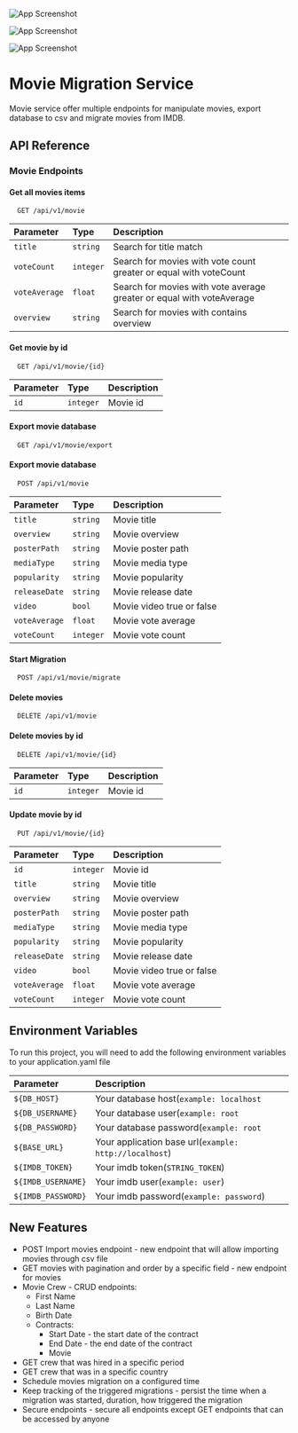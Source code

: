 ![App Screenshot](https://img.shields.io/badge/Java-ED8B00?style=for-the-badge&logo=java&logoColor=white)

![App Screenshot](https://img.shields.io/badge/Spring-6DB33F?style=for-the-badge&logo=spring&logoColor=white)

![App Screenshot](https://img.shields.io/badge/Hibernate-59666C?style=for-the-badge&logo=Hibernate&logoColor=white)

# Movie Migration Service

Movie service offer multiple endpoints for manipulate movies, export database to csv and migrate movies from IMDB.

## API Reference

### Movie Endpoints

#### Get all movies items

```http
  GET /api/v1/movie
```

| Parameter     | Type      | Description                                                           |
|:--------------|:----------|:----------------------------------------------------------------------|
| `title`       | `string`  | Search for title match                                                |
| `voteCount`   | `integer` | Search for movies with vote count greater or equal with voteCount     |
| `voteAverage` | `float`   | Search for movies with vote average greater or equal with voteAverage |
| `overview`    | `string`  | Search for movies with contains overview                              |

#### Get movie by id

```http
  GET /api/v1/movie/{id}
```

| Parameter     | Type      | Description                                                           |
|:--------------|:----------|:----------------------------------------------------------------------|
| `id`          | `integer` | Movie id                                                              |

#### Export movie database

```http
  GET /api/v1/movie/export
```

#### Export movie database

```http
  POST /api/v1/movie
```

| Parameter     | Type      | Description               |
|:--------------|:----------|:--------------------------|
| `title`       | `string`  | Movie title               |
| `overview`    | `string`  | Movie overview            |
| `posterPath`  | `string`  | Movie poster path         |
| `mediaType`   | `string`  | Movie media type          |
| `popularity`  | `string`  | Movie popularity          |
| `releaseDate` | `string`  | Movie release date        |
| `video`       | `bool`    | Movie video true or false |
| `voteAverage` | `float`   | Movie vote average        |
| `voteCount`   | `integer` | Movie vote count          |

#### Start Migration

```http
  POST /api/v1/movie/migrate
```

#### Delete movies

```http
  DELETE /api/v1/movie
```

#### Delete movies by id

```http
  DELETE /api/v1/movie/{id}
```

| Parameter     | Type      | Description               |
|:--------------|:----------|:--------------------------|
| `id`          | `integer` | Movie id                  |

#### Update movie by id

```http
  PUT /api/v1/movie/{id}
```

| Parameter     | Type      | Description               |
|:--------------|:----------|:--------------------------|
| `id`          | `integer` | Movie id                  |
| `title`       | `string`  | Movie title               |
| `overview`    | `string`  | Movie overview            |
| `posterPath`  | `string`  | Movie poster path         |
| `mediaType`   | `string`  | Movie media type          |
| `popularity`  | `string`  | Movie popularity          |
| `releaseDate` | `string`  | Movie release date        |
| `video`       | `bool`    | Movie video true or false |
| `voteAverage` | `float`   | Movie vote average        |
| `voteCount`   | `integer` | Movie vote count          |

## Environment Variables

To run this project, you will need to add the following environment variables to your application.yaml file

| Parameter        | Description                                            |
|:-----------------|:-------------------------------------------------------|
| `${DB_HOST}`     | Your database host(`example: localhost`                |
| `${DB_USERNAME}` | Your database user(`example: root`                     |
| `${DB_PASSWORD}` | Your database password(`example: root`                 |
| `${BASE_URL}`    | Your application base url(`example: http://localhost`) |
| `${IMDB_TOKEN}`        | Your imdb token(`STRING_TOKEN`)                        |
| `${IMDB_USERNAME}`    | Your imdb user(`example: user`)                        |
| `${IMDB_PASSWORD}`    | Your imdb password(`example: password`)                |     

## New Features

* POST Import movies endpoint - new endpoint that will allow importing movies through csv file
* GET movies with pagination and order by a specific field - new endpoint for movies
* Movie Crew - CRUD endpoints:
    * First Name
    * Last Name
    * Birth Date
    * Contracts:
        * Start Date - the start date of the contract
        * End Date - the end date of the contract
        * Movie
* GET crew that was hired in a specific period
* GET crew that was in a specific country
* Schedule movies migration on a configured time
* Keep tracking of the triggered migrations - persist the time when a migration was started, duration, how triggered the migration
* Secure endpoints - secure all endpoints except GET endpoints that can be accessed by anyone


